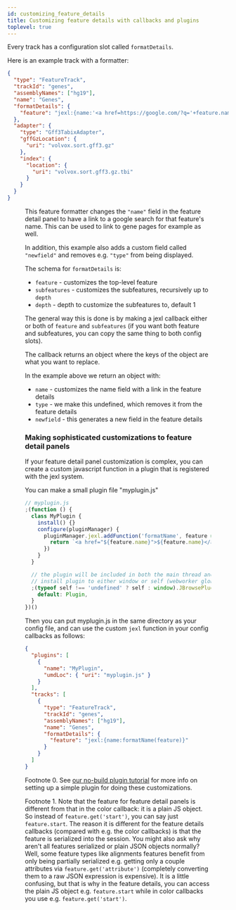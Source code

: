 ```yaml
---
id: customizing_feature_details
title: Customizing feature details with callbacks and plugins
toplevel: true
---
```


Every track has a configuration slot called `formatDetails`.

Here is an example track with a formatter:

```json
{
  "type": "FeatureTrack",
  "trackId": "genes",
  "assemblyNames": ["hg19"],
  "name": "Genes",
  "formatDetails": {
    "feature": "jexl:{name:'<a href=https://google.com/?q='+feature.name+'>'+feature.name+'</a>',newfield:'Custom contents here: '+feature.name,type:undefined }"
  },
  "adapter": {
    "type": "Gff3TabixAdapter",
    "gffGzLocation": {
      "uri": "volvox.sort.gff3.gz"
    },
    "index": {
      "location": {
        "uri": "volvox.sort.gff3.gz.tbi"
      }
    }
  }
}
```

<Figure src="/img/customized_feature_details.png" caption="Example screenshot showing customized feature detail panel with links"/>

This feature formatter changes the `"name"` field in the feature detail panel
to have a link to a google search for that feature's name. This can be used to
link to gene pages for example as well.

In addition, this example also adds a custom field called `"newfield"` and
removes e.g. `"type"` from being displayed.

The schema for `formatDetails` is:

- `feature` - customizes the top-level feature
- `subfeatures` - customizes the subfeatures, recursively up to `depth`
- `depth` - depth to customize the subfeatures to, default 1

The general way this is done is by making a jexl callback either or both of
`feature` and `subfeatures` (if you want both feature and subfeatures, you can copy the same thing to both config slots).

The callback returns an object where the keys of the object are what you want to replace.

In the example above we return an object with:

- `name` - customizes the name field with a link in the feature details
- `type` - we make this undefined, which removes it from the feature details
- `newfield` - this generates a new field in the feature details

### Making sophisticated customizations to feature detail panels

If your feature detail panel customization is complex, you can create a custom
javascript function in a plugin that is registered with the jexl system.

You can make a small plugin file "myplugin.js"

```js
// myplugin.js
;(function () {
  class MyPlugin {
    install() {}
    configure(pluginManager) {
      pluginManager.jexl.addFunction('formatName', feature => {
        return `<a href="${feature.name}">${feature.name}</a>`
      })
    }
  }

  // the plugin will be included in both the main thread and web worker, so
  // install plugin to either window or self (webworker global scope)
  ;(typeof self !== 'undefined' ? self : window).JBrowsePluginMyPlugin = {
    default: Plugin,
  }
})()
```

Then you can put myplugin.js in the same directory as your config file, and can
use the custom `jexl` function in your config callbacks as follows:

```json
{
  "plugins": [
    {
      "name": "MyPlugin",
      "umdLoc": { "uri": "myplugin.js" }
    }
  ],
  "tracks": [
    {
      "type": "FeatureTrack",
      "trackId": "genes",
      "assemblyNames": ["hg19"],
      "name": "Genes",
      "formatDetails": {
        "feature": "jexl:{name:formatName(feature)}"
      }
    }
  ]
}
```

Footnote 0. See [our no-build plugin tutorial](../tutorials/no_build_plugin_tutorial/) for
more info on setting up a simple plugin for doing these customizations.

Footnote 1. Note that the feature for feature detail panels is different from
that in the color callback: it is a plain JS object. So instead of
`feature.get('start')`, you can say just `feature.start`. The reason it is
different for the feature details callbacks (compared with e.g. the color
callbacks) is that the feature is serialized into the session. You might also
ask why aren't all features serialized or plain JSON objects normally? Well,
some feature types like alignments features benefit from only being partially
serialized e.g. getting only a couple attributes via `feature.get('attribute')`
(completely converting them to a raw JSON expression is expensive). It is a
little confusing, but that is why in the feature details, you can access the
plain JS object e.g. `feature.start` while in color callbacks you use e.g.
`feature.get('start')`.
